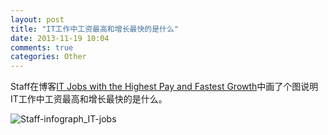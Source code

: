 ```yaml
---
layout: post
title: "IT工作中工资最高和增长最快的是什么"
date: 2013-11-19 10:04
comments: true
categories: Other
---
```


Staff在博客[IT Jobs with the Highest Pay and Fastest Growth](http://www.staff.com/blog/it-jobs-with-the-highest-pay-and-fastest-growth-infographic/)中画了个图说明IT工作中工资最高和增长最快的是什么。

![Staff-infograph_IT-jobs](http://www.staff.com/blog/wp-content/uploads/2013/05/Staff-infograph_IT-jobs.jpg)